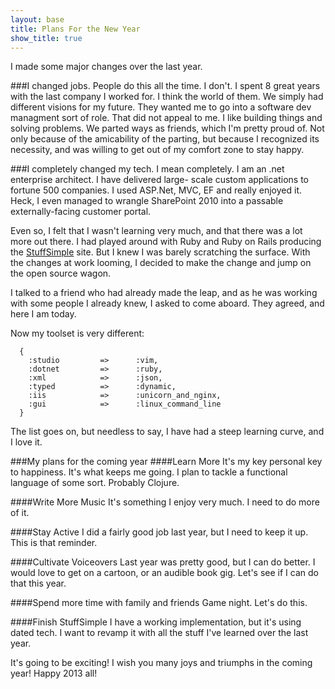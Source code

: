```yaml
---
layout: base
title: Plans For the New Year
show_title: true
---
```

I made some major changes over the last year.

###I changed jobs.
People do this all the time. I don't. I spent 8 great years
with the last company I worked for. I think the world of them. We simply had
different visions for my future. They wanted me to go into a software dev
managment sort of role. That did not appeal to me. I like building things and
solving problems. We parted ways as friends, which I'm pretty proud of. Not
only because of the amicability of the parting, but because I recognized its 
necessity, and was willing to get out of my comfort zone to stay happy.

###I completely changed my tech.
I mean completely. I am an .net enterprise architect. I have delivered large-
scale custom applications to fortune 500 companies. I used ASP.Net, MVC, EF and
really enjoyed it. Heck, I even managed to wrangle SharePoint 2010 into a
passable externally-facing customer portal.

Even so, I felt that I wasn't learning very much, and that there was a lot more
out there.  I had played around with Ruby and Ruby on Rails producing the
[StuffSimple](http://www.stuffsimple.com) site.  But I knew I was barely
scratching the surface. With the changes at work looming, I decided to make the
change and jump on the open source wagon.

I talked to a friend who had already made the leap, and as he was working with
some people I already knew, I asked to come aboard. They agreed, and here I am
today.

Now my toolset is very different:

      {
        :studio         =>      :vim,
        :dotnet         =>      :ruby,
        :xml            =>      :json,
        :typed          =>      :dynamic,
        :iis            =>      :unicorn_and_nginx,
        :gui            =>      :linux_command_line
      }

The list goes on, but needless to say, I have had a steep learning curve, and
I love it.

###My plans for the coming year
####Learn More
It's my key personal key to happiness. It's what keeps me going. I plan to
tackle a functional language of some sort.  Probably Clojure.

####Write More Music
It's something I enjoy very much. I need to do more of it.

####Stay Active
I did a fairly good job last year, but I need to keep it up. This is that 
reminder.

####Cultivate Voiceovers
Last year was pretty good, but I can do better. I would love to get on a 
cartoon, or an audible book gig. Let's see if I can do that this year.

####Spend more time with family and friends
Game night. Let's do this.

####Finish StuffSimple
I have a working implementation, but it's using dated tech. I want to revamp it
with all the stuff I've learned over the last year.

It's going to be exciting!  I wish you many joys and triumphs in the coming 
year!  Happy 2013 all!

